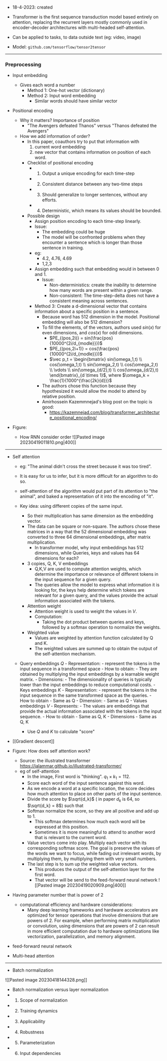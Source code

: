 - 18-4-2023: created

- Transformer is the first sequence transduction model based entirely on attention, replacing the recurrent layers mostly commonly used in encoder-decoder architectures with multi-headed self-attention. 
- Can be applied to tasks, to data outside text (eg: video, image)
- Model: `github.com/tensorflow/tensor2tensor`

---
### Preprocessing

- Input embedding
	- Gives each word a number
		- Method 1: One-hot vector (dictionary)
		- Method 2: Input word embedding
			- Similar words should have similar vector

- Positional encoding
	- Why it matters? Importance of position
		- "The Avengers defeated Thanos" versus "Thanos defeated the Avengers"
	- How we add information of order?
		- In this paper, coauthors try to put that information with 
			1. current word embedding
			2. new vector that contains information on position of each word. 
		-  Checklist of positional encoding
			- 1. Output a unique encoding for each time-step 
			- 2. Consistent distance between any two-time steps
			- 3. Should generalize to longer sentences, without any efforts. 
			- 4. Deterministic, which means its values should be bounded. 
		- Possible design
			- Assign position encoding to each time-step linearly. 
			- Issue: 
				- The embedding could be huge
				- The model will be confronted problems when they encounter a sentence which is longer than those sentence in training. 
			- eg: 
				- 4.2, 4.76, 4.69
				- 1,2,3
			- Assign embedding such that embedding would in between 0 and 1.
				- Issue: 
					- Non-deterministics: create the inability to determine how many words are present within a given range. 
					- Non-consistent: The time-step-delta does not have a consistent meaning across sentences. 
			- Method 3: Create a d-dimensional vector that contains information about a specific position in a sentence. 
				- Because word has 512 dimension in the model. Positional embedding will also be 512 dimension?
				- To fill the elements, of the vectors, authors used $sin(x)$ for even dimensions, and $cos(x)$ for odd dimensions. 
					- $PE_{(pos,2i)} = sin(\frac{pos}{10000^{2i/d_{modle}}})$
					- $PE_{(pos,2i+1)} = cos(\frac{pos}{10000^{2i/d_{modle}}})$
					- $\vec p_t = \begin{bmatrix}  sin(\omega_1,t) \\ cos(\omega_1,t) \\ sin(\omega_2,t) \\ cos(\omega_2,t) \\ \vdots \\ sin(\omega_{d/2},t) \\ cos(\omega_{d/2},t) \end{bmatrix}_{d \times 1}$, where $\omega_k = \frac{1}{1000^{\frac{2k}{d}}}$
				- The authors chose this function because they hypothesized it would allow the model to attend by relative position. 
				- Amirhossein Kazemmnejad's blog post on the topic is good:
					- https://kazemnejad.com/blog/transformer_architecture_positional_encoding/

- Figure:
	- How RNN consider order 
![[Pasted image 20230419011810.png|400]]

---
- Self attention
	- eg: "The animal didn't cross the street because it was too tired".
	- It is easy for us to infer, but it is more difficult for an algorithm to do so.
	- self-attention of the algorithm would put part of its attention to "the animal", and baked a representation of it into the encoding of "it".
	- Key idea: using different copies of the same input. 
		- So their multiplication has same dimension as the embedding vector. 
		- The data can be square or non-square. The authors chose these matrices in a way that the 52 dimensional embedding was converted to three 64 dimensional embeddings, after matrix multiplication.
			- In transformer model, why input embeddings has 512 dimensions, while Queries, keys and values has 64 dimensions for each?
		- 3 copies, Q, K, V embeddings
			- Q,K,V are used to compute attention weights, which determine the importance or relevance of different tokens in the input sequence for a given query.
			- The queries allow the model to express what information it is looking for, the keys help determine which tokens are relevant for a given query, and the values provide the actual information associated with the tokens.
		- Attention weight
			- Attention weight is used to weight the values in $V$. 
			- Computation:
				- Taking the dot product between queries and keys, followed by a softmax operation to normalize the weights. 
		- Weighted value
			- Values are weighted by attention function calculated by Q and K. 
			- The weighted values are summed up to obtain the output of the self-attention mechanism.

   - Query embeddings $Q$
				- Representation: 
					- represent the tokens in the input sequence in a transformed space
				- How to obtain:
					- They are obtained by multiplying the input embeddings by a learnable weight matrix. 
				- Dimensions:
					-  The dimensionality of queries is typically lower than the input embeddings to reduce computational costs.
			- Keys embeddings $K$
				- Representation:
					- represent the tokens in the input sequence in the same transformed space as the queries.
				- How to obtain
					- Same as Q
				- Dimension:
					- Same as Q
			- Values embeddings $V$
				- Represents:
					- The values are embeddings that provide the actual information associated with the tokens in the input sequence. 
				- How to obtain
					- Same as Q, K
				- Dimensions
					- Same as Q, K
		- Use $Q$ and $K$ to calculate "score"

- [[Gradient descent]]

- Figure: How does self attention work?
	- Source: the illustrated transformer https://jalammar.github.io/illustrated-transformer/
	- eg of self-attention
		- In the image, First word is "thinking". $q_1 \times k_1 = 112$. 
		- Score each word of the input sentence against this word. 
		- As we encode a word at a specific location, the score decides how much attention to place on other parts of the input sentence. 
		- Divide the score by  $\sqrt{d_k}$ ( in paper $d_k$ is 64, so $\sqrt{d_k} = 8$) such that  
		- Softmax normalize the score, so they are all positive and add up to 1. 
			- This softmax determines how much each word will be expressed at this position. 
			- Sometimes it is more meaningful to attend to another word that is relevant to the current word. 
		- Value vectors come into play. Multiply each vector with its corresponding softmax score. The goal is preserve the values of the words we want to focus, while fading out irrelevant words, by multiplying them, by multiplying them with very small numbers. 
		- The last step is to sum up the weighted value vectors. 
			- This produces the output of the self-attention layer for the first word. 
			- That vector will be send to the feed-forward neural network
![[Pasted image 20230419020909.png|400]]

- Having parameter number that is power of 2 
	- computational efficiency and hardware considerations:
		- Many deep learning frameworks and hardware accelerators are optimized for tensor operations that involve dimensions that are powers of 2. For example, when performing matrix multiplication or convolution, using dimensions that are powers of 2 can result in more efficient computation due to hardware optimizations like vectorization, parallelization, and memory alignment.

- feed-forward neural network

- Multi-head attention


---
- Batch normalization

![[Pasted image 20230418144328.png]]
- Batch normalization versus layer normalization
- 1. Scope of normalization
- 2. Training dynamics
- 3. Applicability
- 4. Robustness
- 5. Parameterization
- 6. Input dependencies
